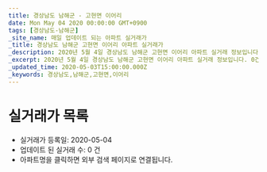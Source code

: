 ```yaml
---
title: 경상남도 남해군 - 고현면 이어리
date: Mon May 04 2020 00:00:00 GMT+0900
tags: [경상남도-남해군]
_site_name: 매일 업데이트 되는 아파트 실거래가
_title: 경상남도 남해군 고현면 이어리 아파트 실거래가
_description: 2020년 5월 4일 경상남도 남해군 고현면 이어리 아파트 실거래 정보입니다. 0건 아파트 정보가 있습니다.
_excerpt: 2020년 5월 4일 경상남도 남해군 고현면 이어리 아파트 실거래 정보입니다. 0건 아파트 정보가 있습니다.
_updated_time: 2020-05-03T15:00:00.000Z
_keywords: 경상남도,남해군,고현면,이어리
---
```






# 실거래가 목록
- 실거래가 등록일: 2020-05-04
- 업데이트 된 실거래 수: 0 건
- 아파트명을 클릭하면 외부 검색 페이지로 연결됩니다.




